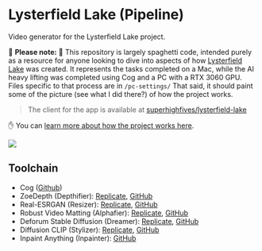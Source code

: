 # Lysterfield Lake (Pipeline)

Video generator for the Lysterfield Lake project.

🚨 **Please note:** 🚨 This repository is largely spaghetti code, intended purely as a resource for anyone looking to dive into aspects of how [Lysterfield Lake](https://lysterfieldlake.com/) was created. It represents the tasks completed on a Mac, while the AI heavy lifting was completed using Cog and a PC with a RTX 3060 GPU. Files specific to that process are in `/pc-settings/` That said, it should paint some of the picture (see what I did there?) of how the project works.

> The client for the app is available at [superhighfives/lysterfield-lake](https://github.com/superhighfives/lysterfield-lake)

✋ You can [learn more about how the project works here](https://medium.com/@superhighfives/lysterfield-lake-71345aa8c016).

<a href="https://medium.com/@superhighfives/lysterfield-lake-71345aa8c016">
  <picture>
    <source media="(prefers-color-scheme: dark)" srcset="https://github.com/superhighfives/lysterfield-lake/assets/449385/5b88718d-d18d-426d-9aea-307b9404de90">
    <img src="https://github.com/superhighfives/lysterfield-lake/assets/449385/a29f28ee-e5a6-4268-98f0-ab35a1f0448b">
  </picture>
</a>

## Toolchain

- Cog ([Github](https://github.com/replicate/cog))
- ZoeDepth (Depthifier): [Replicate](https://replicate.com/cjwbw/zoedepth), [GitHub](https://github.com/chenxwh/ZoeDepth)
- Real-ESRGAN (Resizer): [Replicate](https://replicate.com/cjwbw/real-esrgan), [GitHub](https://github.com/xinntao/Real-ESRGAN)
- Robust Video Matting (Alphafier): [Replicate](https://replicate.com/arielreplicate/robust_video_matting), [GitHub](https://github.com/PeterL1n/RobustVideoMatting)
- Deforum Stable Diffusion (Dreamer): [Replicate](https://replicate.com/deforum/deforum_stable_diffusion), [GitHub](https://github.com/deforum/stable-diffusion)
- Diffusion CLIP (Stylizer): [Replicate](https://replicate.com/gwang-kim/diffusionclip), [GitHub](https://github.com/gwang-kim/DiffusionCLIP)
- Inpaint Anything (Inpainter): [GitHub](https://github.com/geekyutao/Inpaint-Anything/)
